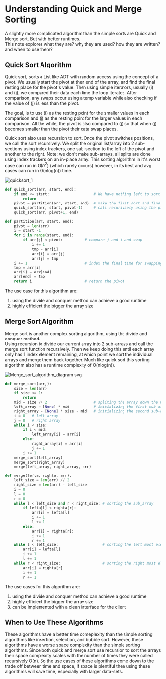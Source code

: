 # Understanding Quick and Merge Sorting

A slightly more complicated algorithm than the simple sorts are Quick and Merge sort. But with better runtimes.<br> 
This note explores what they are? why they are used? how they are written? and when to use them?<br>

## Quick Sort Algorithm

Quick sort, sorts a List like ADT with random access using the concept of a pivot. We usually start the pivot at then end of the array, and find the final resting place for the pivot's value. Then using simple iterators, usually (i) and (j), we compared their data each time the loop iterates. After comparison, any swaps occur using a temp variable while also checking if the value of (j) is less than the pivot. 

The goal, is to use (i) as the resting point for the smaller values in each comparison and (j) as the resting point for the larger values in each comparison. All the while, the pivot is also compared to (j) so that when (j) becomes smaller than the pivot their data swap places.

Quick sort also uses recursion to sort. Once the pivot switches positions, we call the sort recursively. We split the original list/array into 2 sub-sections using index trackers, one sub-section to the left of the pivot and another to the right. Note: we don't make sub-arrays, all splits are done using index trackers on an in-place array. This sorting algorithm in it's worst case can run in O($n^2$) (which rarely occurs) however, in its best and avg cases can run in O(nlog(n)) time.

![quicksort_1](https://github.com/user-attachments/assets/4bf493b5-70fe-4460-9047-608191a513bf)

```python
def quick_sort(arr, start, end):
    if end <= start:                    # We have nothing left to sort
        return
    pivot = partition(arr, start, end)  # make the first sort and find the pivot
    quick_sort(arr, start, pivot-1)     # call recurivsely using the pivot
    quick_sort(arr, pivot+1, end)

def partition(arr, start, end):
    pivot = len(arr)
    i = start -1
    for i in range(start, end):
        if arr[j] < pivot:          # compare j and i and swap
            i += 1
            tmp = arr[i]
            arr[i] = arr[j]
            arr[j] = tmp
    i += 1                          # index the final time for swapping
    tmp = arr[i]
    arr[i] = arr[end]
    arr[end] = tmp
    return i                        # return the pivot
```

The use case for this algorithm are:
1. using the divide and conquer method can achieve a good runtime
2. highly efficient the bigger the array size

## Merge Sort Algorithm

Merge sort is another complex sorting algorithm, using the divide and conquer method.<br>
Using recursion to divide our current array into 2 sub-arrays and call the merge sort function recursively. Then we keep doing this until each array only has 1 index element remaining, at which point we sort the individual arrays and merge them back together. Much like quick sort this sorting algorithm also has a runtime complexity of O(nlog(n)).

![Merge_sort_algorithm_diagram svg](https://github.com/user-attachments/assets/dedf2b30-370c-4430-9f36-298e9857a773)

```python
def merge_sort(arr,):
    size = len(arr)
    if size <= 1:
        return
    mid = size // 2                     # spliting the array down the middle
    left_array = [None] * mid           # initializing the first sub-array
    right_array = [None] * size - mid   # initializing the second sub-array
    i = 0   # left array
    j = 0   # right array
    while i < size:
        if i < mid:
            left_array[i] = arr[i]
        else:
            right_array[i] = arr[i]
            j += 1
        i += 1
    merge_sort(left_array)
    merge_sort(right_array)
    merge(left_array, right_array, arr)

def merge(lefta, righta, arr):
    left_size = len(arr) // 2
    right_size = len(arr) - left_size
    i = 0
    l = 0
    r = 0
    while l < left_size and r < right_size: # sorting the sub_array
        if lefta[l] < righta[r]:
            arr[i] = lefta[l]
            i += 1
            l += 1
        else:
            arr[i] = righta[r]:
            i += 1
            r += 1
    while l < left_size:                    # sorting the left most element
        arr[i] = lefta[l]
        i += 1
        l += 1
    while r < right_size:                   # sorting the right most element
        arr[i] = righta[r]
        i += 1
        r += 1
```

The use cases for this algorithm are:
1. using the divide and conquer method can achieve a good runtime
2. highly efficient the bigger the array size
3. can be implemented with a clean interface for the client

## When to Use These Algorithms

These algorithms have a better time comeplexity than the simple sorting algorithms like insertion, selection, and bubble sort. However, these algorithms have a worse space complexity than the simple sorting algorithms. Since both quick and merge sort use recursion to sort the arrays their space complexity scales with the number of times they were called recursively O(n). So the use cases of these algorithms come down to the trade off between time and space, if space is plentiful then using these algorithms will save time, especially with larger data-sets.